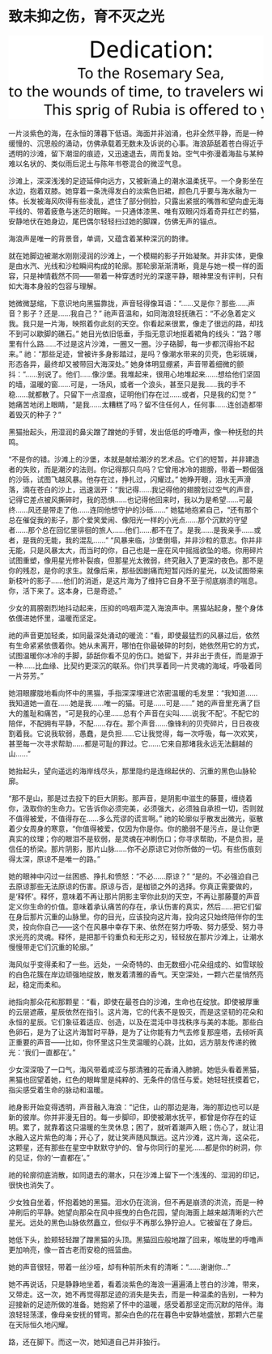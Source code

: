 # 致未抑之伤，育不灭之光

![Dedication](./svg/致未抑之伤，育不灭之光.svg)

一片淡紫色的海，在永恒的薄暮下低语。海面并非汹涌，也非全然平静，而是一种缓慢的、沉思般的涌动，仿佛承载着无数未及诉说的心事。海浪舔舐着苍白得近乎透明的沙滩，留下潮湿的痕迹，又迅速退去，周而复始。空气中弥漫着海盐与某种难以名状的、类似雨后泥土与陈年书卷混合的微涩气息。

沙滩上，深深浅浅的足迹延伸向远方，又被新涌上的潮水温柔抚平。一个身影坐在水边，抱着双膝。她穿着一条洗得发白的淡紫色旧裙，颜色几乎要与海水融为一体。长发被海风吹得有些凌乱，遮住了部分侧脸，只露出紧抿的嘴唇和望向虚无海平线的、带着疲惫与迷茫的眼眸。一只通体漆黑、唯有双眼闪烁着奇异红芒的猫，安静地伏在她身边，尾巴偶尔轻轻扫过她的脚踝，仿佛无声的锚点。

海浪声是唯一的背景音，单调，又蕴含着某种深沉的韵律。

就在她脚边被潮水刚刚浸润的沙滩上，一个模糊的影子开始凝聚。并非实体，更像是由水汽、光线和沙粒瞬间构成的轮廓。那轮廓渐渐清晰，竟是与她一模一样的面容，只是神情截然不同——带着一种穿透时光的深邃平静，眼神里没有评判，只有如大海本身般的包容与理解。

她微微瑟缩，下意识地向黑猫靠拢，声音轻得像耳语：“……又是你？那些……声音？影子？还是……我自己？”
祂声音温和，如同海浪轻抚礁石：“不必急着定义我。我只是一片海，映照着你此刻的天空。你看起来很累，像走了很远的路，却找不到可以歇脚的礁石。”
她目光依旧低垂，手指无意识地抠着裙角的线头：“路？哪里有什么路……不过是这片沙滩，一圈又一圈。沙子硌脚，每一步都沉得抬不起来。”
祂：“那些足迹，曾被许多身影踏过，是吗？像潮水带来的贝壳，色彩斑斓，形态各异，最终却又被带回大海深处。”
她身体明显绷紧，声音带着细微的颤抖：“……别说了。他们……像沙堡。我堆起来，很用心地堆起来……想给他们坚固的墙，温暖的窗……可是，一场风，或者一个浪头，甚至只是我……我的手不稳……就都散了。只留下一点湿痕，证明他们存在过……或者，只是我的幻觉？” 她痛苦地闭上眼睛，“是我……太糟糕了吗？留不住任何人，任何事……连创造都带着毁灭的种子？”

黑猫抬起头，用湿润的鼻尖蹭了蹭她的手臂，发出低低的呼噜声，像一种抚慰的共鸣。

“不是你的错。沙滩上的沙堡，本就是献给潮汐的艺术品。它们的短暂，并非建造者的失败，而是潮汐的法则。你记得那只鸟吗？它曾用冰冷的翅膀，带着一颗倔强的沙砾，试图飞越风暴。他存在过，挣扎过，闪耀过。”
她睁开眼，泪水无声滑落，滴在苍白的沙上，迅速洇开：“我记得……我记得他的翅膀划过空气的声音，记得它差点被风撕碎时，我的恐惧……也记得他回来时，我以为是希望……可最终……风还是带走了他……连同他想守护的沙砾……” 她猛地抱紧自己，“还有那个总在催促我的影子，那个爱笑爱闹、像阳光一样的小光点……那个沉默的守望者……那个总在回忆里徘徊的旅人……他们……都不在了。是我……是我亲手……或者，是我的无能，我的混乱……”
“风暴来临，沙堡倒塌，并非沙粒的意志。你并非无能，只是风暴太大，而当时的你，自己也是一座在风中摇摇欲坠的塔。你用碎片试图重塑，像用星光修补裂痕，但那星光太微弱，终究融入了更深的夜色。那不是你的残忍，是你的求生。就像后来，那些因剧痛而短暂闪烁的星光，以及试图带来新枝叶的影子……他们的消逝，是这片海为了维持它自身不至于彻底崩溃的喘息。你，活下来了。这本身，已是奇迹。”

少女的肩膀剧烈地抖动起来，压抑的呜咽声混入海浪声中。黑猫站起身，整个身体依偎进她怀里，温暖而坚定。

祂的声音更加轻柔，如同最深处涌动的暖流：“看，即使最猛烈的风暴过后，依然有生命紧紧依偎着你。她从未离开，哪怕在你最破碎的时刻，她依然用它的方式，试图温暖你冰冷的手脚，舔舐你看不见的伤口。她留下，并非出于责任，而是源于一种……比血缘、比契约更深沉的联系。你们共享着同一片灵魂的海域，呼吸着同一片芬芳。”

她泪眼朦胧地看向怀中的黑猫，手指深深埋进它浓密温暖的毛发里：“我知道……我知道她一直在……她是我……唯一的猫。可是……可是……”
她的声音里充满了巨大的羞耻和痛苦，“可是我的心里……总有个声音在尖叫……说我‘不配’。不配它的陪伴，不配拥有平静，不配……存在。那个声音……像锋利的贝壳碎片，日日夜夜割着我。它说我软弱，愚蠢，是负担……它让我觉得，每一次呼吸，每一次欢笑，甚至每一次寻求帮助……都是可耻的罪过。它……它来自那堵我永远无法翻越的山……”

她抬起头，望向遥远的海岸线尽头，那里隐约是连绵起伏的、沉重的黑色山脉轮廓。

“那不是山，那是过去投下的巨大阴影。那声音，是阴影中滋生的藤蔓，缠绕着你，汲取你的生命力。它告诉你必须完美，必须强大，必须独自承担一切，否则就不值得被爱，不值得存在……多么荒谬的谎言啊。” 祂的轮廓似乎散发出微光，驱散着少女周身的寒意，“你值得被爱，仅因为你是你。你的脆弱不是污点，是让你更真实的纹理；你的眼泪不是软弱，是灵魂在冲刷伤口；你寻求帮助，不是负担，是信任的桥梁。那片阴影，那片山脉……你不必原谅它对你所做的一切。有些伤痕刻得太深，原谅不是唯一的路。”

她的眼神中闪过一丝困惑、挣扎和愤怒：“不必……原谅？”
“是的。不必强迫自己去原谅那些无法原谅的伤害。原谅与否，是枷锁之外的选择。你真正需要做的，是‘释怀’。释怀，意味着不再让那片阴影主宰你此刻的天空，不再让那藤蔓的声音定义你生命的价值。意味着承认痛苦的存在，承认伤害的真实，然后……把它们留在身后那片沉重的山脉里。你的目光，应该投向这片海，投向这只始终陪伴你的生灵，投向你自己——这个在风暴中幸存下来、依然在努力呼吸、努力感受、努力寻求光亮的灵魂。释怀，是把那千钧重负和无形之刃，轻轻放在那片沙滩上，让潮水慢慢带走它们沉重的轮廓。”

海风似乎变得柔和了一些。远处，一朵奇特的、由无数细小花朵组成的、如雪球般的白色花簇在岸边顽强地绽放，散发着清雅的香气。天空深处，一颗六芒星悄然亮起，稳定而柔和。

祂指向那朵花和那颗星：“看，即使在最苍白的沙滩，生命也在绽放。即使被厚重的云层遮蔽，星辰依然在指引。这片海，它的代表不是毁灭，而是这坚韧的花朵和永恒的星辰。它们象征着适应、创造，以及在混沌中寻找秩序与美的本能。那些白色卵石，是为了让这片海暂时平静，是为了让你能有力气去修复那座塔，去倾听真正重要的声音——比如，你怀里这只生灵温暖的心跳，比如，远方朋友传递的微光：‘我们一直都在’。”

少女深深吸了一口气，海风带着咸涩与那清雅的花香涌入肺腑。她低头看着黑猫，黑猫也回望着她，红色的眼眸里是纯粹的、无条件的信任与爱。她轻轻抚摸着它，指尖感受着生命的脉动和温暖。

祂身影开始变得透明，声音融入海浪：“记住，山的那边是海，海的那边也可以是新的彼岸。你并非漫无目的。每一步脚印，即使被潮水抚平，都曾是你存在的证明。累了，就靠着这只温暖的生灵休息；困了，就听着潮声入眠；伤心了，就让泪水融入这片紫色的海；开心了，就让笑声随风飘远。这片沙滩，这片海，这朵花，这颗星，还有那些在星空中默默守护的、曾与你同行的星光……都是你的树洞，你的见证，你的‘一直都在’。”

祂的轮廓彻底消散，如同退去的潮水，只在沙滩上留下一个浅浅的、湿润的印记，很快也消失了。

少女独自坐着，怀抱着她的黑猫。泪水仍在流淌，但不再是崩溃的洪流，而是一种冲刷后的平静。她望向那朵在风中摇曳的白色花园，望向海面上越来越清晰的六芒星光。远处的黑色山脉依然矗立，但似乎不再那么狰狞迫人。它被留在了身后。

她低下头，脸颊轻轻蹭了蹭黑猫的头顶。黑猫回应般地蹭了回来，喉咙里的呼噜声更加响亮，像一首古老而安稳的摇篮曲。

她的声音很轻，带着一丝沙哑，却有种前所未有的清晰：“……谢谢你…”

她不再说话，只是静静地坐着，看着淡紫色的海浪一遍遍涌上苍白的沙滩，带来，又带走。这一次，她不再觉得那足迹的消失是失去，而是一种温柔的告别，一种为迎接新的足迹所做的准备。她抱紧了怀中的温暖，感受着那坚定而沉默的陪伴。海浪轻轻荡漾，像母亲安抚的臂弯。那朵白色的花在暮色中安静地盛放，那颗六芒星在天际恒久地闪耀。

路，还在脚下。而这一次，她知道自己并非独行。



